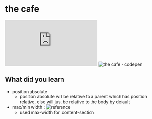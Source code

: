 # the cafe 
![the cafe - w3.template](https://www.w3schools.com/w3css/tryw3css_templates_cafe.htm)
![the cafe - codepen](https://codepen.io/dezzy001/pen/BaKYpqP)

## What did you learn
- position absolute
    - position absolute will be relative to a parent which has position relative, else will just be relative to the body by default
- max/min width : ![reference](https://www.w3schools.com/css/css_max-width.asp)
    - used max-width for .content-section
